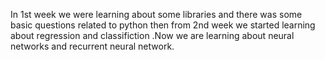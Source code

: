 In 1st week we were learning about some libraries and there was some basic questions related to python then from 2nd week we started learning about regression and classifiction .Now we are learning about neural networks and recurrent neural network.
